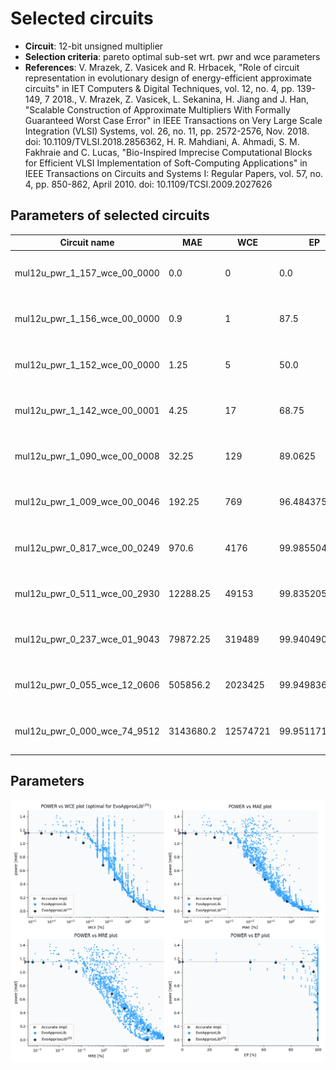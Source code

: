 
Selected circuits
===================
 - **Circuit**: 12-bit unsigned multiplier
 - **Selection criteria**: pareto optimal sub-set wrt. pwr and wce parameters
 - **References**: V. Mrazek, Z. Vasicek and R. Hrbacek, "Role of circuit representation in evolutionary design of energy-efficient approximate circuits" in IET Computers & Digital Techniques, vol. 12, no. 4, pp. 139-149, 7 2018., V. Mrazek, Z. Vasicek, L. Sekanina, H. Jiang and J. Han, "Scalable Construction of Approximate Multipliers With Formally Guaranteed Worst Case Error" in IEEE Transactions on Very Large Scale Integration (VLSI) Systems, vol. 26, no. 11, pp. 2572-2576, Nov. 2018. doi: 10.1109/TVLSI.2018.2856362, H. R. Mahdiani, A. Ahmadi, S. M. Fakhraie and C. Lucas, "Bio-Inspired Imprecise Computational Blocks for Efficient VLSI Implementation of Soft-Computing Applications" in IEEE Transactions on Circuits and Systems I: Regular Papers, vol. 57, no. 4, pp. 850-862, April 2010. doi: 10.1109/TCSI.2009.2027626


Parameters of selected circuits
----------------------------

| Circuit name | MAE | WCE | EP | MRE | Download |
| --- |  --- | --- | --- | --- | --- | 
| mul12u_pwr_1_157_wce_00_0000 | 0.0 | 0 | 0.0 | 0.0 |  [Verilog generic](mul12u_pwr_1_157_wce_00_0000_gen.v) [Verilog PDK45](mul12u_pwr_1_157_wce_00_0000_pdk45.v)  [C](mul12u_pwr_1_157_wce_00_0000.c) |
| mul12u_pwr_1_156_wce_00_0000 | 0.9 | 1 | 87.5 | 0.0003825478 |  [Verilog generic](mul12u_pwr_1_156_wce_00_0000_gen.v) [Verilog PDK45](mul12u_pwr_1_156_wce_00_0000_pdk45.v)  [C](mul12u_pwr_1_156_wce_00_0000.c) |
| mul12u_pwr_1_152_wce_00_0000 | 1.25 | 5 | 50.0 | 0.0006205665 |  [Verilog generic](mul12u_pwr_1_152_wce_00_0000_gen.v) [Verilog PDK45](mul12u_pwr_1_152_wce_00_0000_pdk45.v)  [C](mul12u_pwr_1_152_wce_00_0000.c) |
| mul12u_pwr_1_142_wce_00_0001 | 4.25 | 17 | 68.75 | 0.0019121215 |  [Verilog generic](mul12u_pwr_1_142_wce_00_0001_gen.v) [Verilog PDK45](mul12u_pwr_1_142_wce_00_0001_pdk45.v)  [C](mul12u_pwr_1_142_wce_00_0001.c) |
| mul12u_pwr_1_090_wce_00_0008 | 32.25 | 129 | 89.0625 | 0.0118528345 |  [Verilog generic](mul12u_pwr_1_090_wce_00_0008_gen.v) [Verilog PDK45](mul12u_pwr_1_090_wce_00_0008_pdk45.v)  [C](mul12u_pwr_1_090_wce_00_0008.c) |
| mul12u_pwr_1_009_wce_00_0046 | 192.25 | 769 | 96.484375 | 0.0566751845 |  [Verilog generic](mul12u_pwr_1_009_wce_00_0046_gen.v) [Verilog PDK45](mul12u_pwr_1_009_wce_00_0046_pdk45.v)  [C](mul12u_pwr_1_009_wce_00_0046.c) |
| mul12u_pwr_0_817_wce_00_0249 | 970.6 | 4176 | 99.9855041504 | 0.2983296437 |  [Verilog generic](mul12u_pwr_0_817_wce_00_0249_gen.v) [Verilog PDK45](mul12u_pwr_0_817_wce_00_0249_pdk45.v)  [C](mul12u_pwr_0_817_wce_00_0249.c) |
| mul12u_pwr_0_511_wce_00_2930 | 12288.25 | 49153 | 99.8352050781 | 1.6719163292 |  [Verilog generic](mul12u_pwr_0_511_wce_00_2930_gen.v) [Verilog PDK45](mul12u_pwr_0_511_wce_00_2930_pdk45.v)  [C](mul12u_pwr_0_511_wce_00_2930.c) |
| mul12u_pwr_0_237_wce_01_9043 | 79872.25 | 319489 | 99.9404907227 | 7.4302389662 |  [Verilog generic](mul12u_pwr_0_237_wce_01_9043_gen.v) [Verilog PDK45](mul12u_pwr_0_237_wce_01_9043_pdk45.v)  [C](mul12u_pwr_0_237_wce_01_9043.c) |
| mul12u_pwr_0_055_wce_12_0606 | 505856.2 | 2023425 | 99.949836731 | 26.7097565326 |  [Verilog generic](mul12u_pwr_0_055_wce_12_0606_gen.v) [Verilog PDK45](mul12u_pwr_0_055_wce_12_0606_pdk45.v)  [C](mul12u_pwr_0_055_wce_12_0606.c) |
| mul12u_pwr_0_000_wce_74_9512 | 3143680.2 | 12574721 | 99.951171875 | 87.978574008 |  [Verilog generic](mul12u_pwr_0_000_wce_74_9512_gen.v) [Verilog PDK45](mul12u_pwr_0_000_wce_74_9512_pdk45.v)  [C](mul12u_pwr_0_000_wce_74_9512.c) |
    
Parameters
--------------
![Parameters figure](fig.png)
             